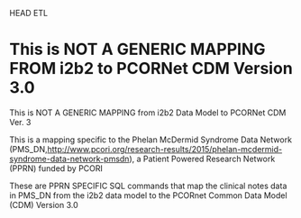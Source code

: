 HEAD
ETL

# This is NOT A GENERIC MAPPING FROM i2b2 to PCORNet CDM Version 3.0

This is NOT A GENERIC MAPPING from i2b2 Data Model to PCORNet CDM Ver. 3

This is a mapping specific to the Phelan McDermid Syndrome Data Network (PMS_DN,http://www.pcori.org/research-results/2015/phelan-mcdermid-syndrome-data-network-pmsdn), a Patient Powered Research Network (PPRN) funded by PCORI 

These are PPRN SPECIFIC SQL commands that map the clinical notes data in PMS_DN from the i2b2 data model to the PCORnet Common Data Model (CDM) Version 3.0
